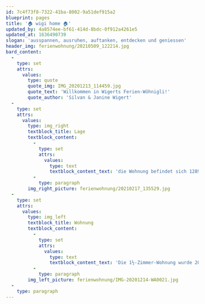 ```yaml
---
id: 7c4f73f8-7322-41ba-8002-9a51def915a2
blueprint: pages
title: '🏠 wigi home 🏠'
updated_by: 4a8574ee-bf61-414d-8bdc-0f912a4261e5
updated_at: 1636490739
slogan: 'ausspannen, ausruhen, auftanken, entdecken und geniessen'
header_img: ferienwohnung/20210509_122214.jpg
bard_content:
  -
    type: set
    attrs:
      values:
        type: quote
        quote_img: IMG_20201213_114459.jpg
        quote_text: 'Willkommen in Wigerts Ferien-Wöhnigli!'
        quote_author: 'Silvan & Janine Wigert'
  -
    type: set
    attrs:
      values:
        type: img_right
        textblock_title: Lage
        textblock_content:
          -
            type: set
            attrs:
              values:
                type: text
                textblock_content_text: 'die Wohnung befindet sich 1289 m ü. M., im Bündner Bergdorf Affeier (Gemeinde Obersaxen-Mundaun)'
          -
            type: paragraph
        img_right_picture: ferienwohnung/20210217_135529.jpg
  -
    type: set
    attrs:
      values:
        type: img_left
        textblock_title: Wohnung
        textblock_content:
          -
            type: set
            attrs:
              values:
                type: text
                textblock_content_text: 'Die 1½-Zimmer-Wohnung wurde 2020/21 vollständig renoviert, sie hat eine Grösse von 26 m2 und eignet sich für einen Aufenthalt von 1 bis 2 Personen.'
          -
            type: paragraph
        img_left_picture: ferienwohnung/IMG-20201214-WA0021.jpg
  -
    type: paragraph
---
```

